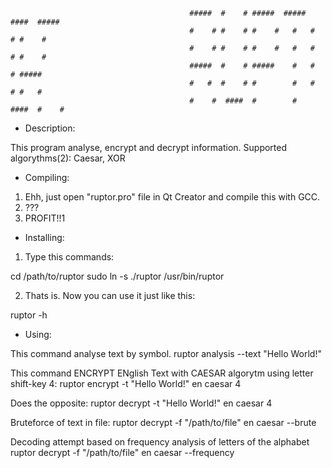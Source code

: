 
                                            #####  #    # #####  #####  ####  #####
                                            #    # #    # #    #   #   #    # #    #
                                            #    # #    # #    #   #   #    # #    #
                                            #####  #    # #####    #   #    # #####
                                            #   #  #    # #        #   #    # #   #
                                            #    #  ####  #        #    ####  #    #

* Description:

This program analyse, encrypt and decrypt information.
Supported algorythms(2): Caesar, XOR

* Compiling:

1) Ehh, just open "ruptor.pro" file in Qt Creator and compile this with GCC.
2) ???
3) PROFIT!!1

* Installing:

1) Type this commands:
  
  cd /path/to/ruptor
  sudo ln -s ./ruptor /usr/bin/ruptor

2) Thats is. Now you can use it just like this: 
  
  ruptor -h
  
* Using:

This command analyse text by symbol.
  ruptor analysis --text "Hello World!"

This command ENCRYPT ENglish Text with CAESAR algorytm using letter shift-key 4:
  ruptor encrypt -t "Hello World!" en caesar 4

Does the opposite:
  ruptor decrypt -t "Hello World!" en caesar 4
  
Bruteforce of text in file:
  ruptor decrypt -f "/path/to/file" en caesar --brute

Decoding attempt based on frequency analysis of letters of the alphabet
  ruptor decrypt -f "/path/to/file" en caesar --frequency
